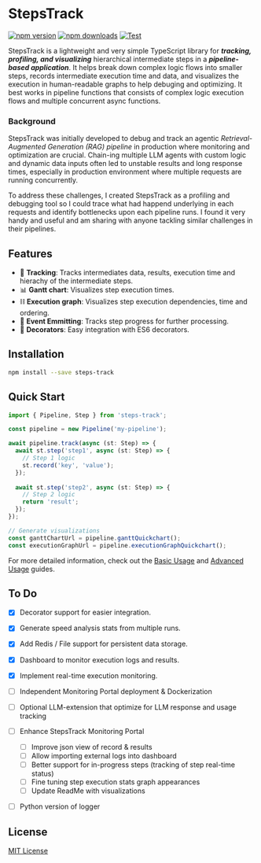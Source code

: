 # StepsTrack

[![npm version](https://badge.fury.io/js/steps-track.svg)](https://badge.fury.io/js/steps-track)
[![npm downloads](https://img.shields.io/npm/dt/steps-track.svg)](https://www.npmjs.com/package/steps-track)
[![Test](https://github.com/lokwkin/steps-track/actions/workflows/test.yml/badge.svg)](https://github.com/lokwkin/steps-track/actions/workflows/test.yml/badge.svg)

StepsTrack is a lightweight and very simple TypeScript library for ***tracking, profiling, and visualizing*** hierarchical intermediate steps in a ***pipeline-based application***. It helps break down complex logic flows into smaller steps, records intermediate execution time and data, and visualizes the execution in human-readable graphs to help debuging and optimizing. It best works in pipeline functions that consists of complex logic execution flows and multiple concurrent async functions.

### Background
StepsTrack was initially developed to debug and track an agentic *Retrieval-Augmented Generation (RAG) pipeline* in production where monitoring and optimization are crucial. Chain-ing multiple LLM agents with custom logic and dynamic data inputs often led to unstable results and long response times, especially in production environment where multiple requests are running concurrently. 

To address these challenges, I created StepsTrack as a profiling and debugging tool so I could trace what had happend underlying in each requests and identify bottlenecks upon each pipeline runs. I found it very handy and useful and am sharing with anyone tackling similar challenges in their pipelines.

## Features

- 👣 **Tracking**: Tracks intermediates data, results, execution time and hierachy of the intermediate steps.
- 📊 **Gantt chart**: Visualizes step execution times.
- ⛓️ **Execution graph**: Visualizes step execution dependencies, time and ordering.
- 🎯 **Event Emmitting**: Tracks step progress for further processing.
- 🎨 **Decorators**: Easy integration with ES6 decorators.

## Installation

```bash
npm install --save steps-track
```

## Quick Start

```typescript
import { Pipeline, Step } from 'steps-track';

const pipeline = new Pipeline('my-pipeline');

await pipeline.track(async (st: Step) => {
  await st.step('step1', async (st: Step) => {
    // Step 1 logic
    st.record('key', 'value');
  });
  
  await st.step('step2', async (st: Step) => {
    // Step 2 logic
    return 'result';
  });
});

// Generate visualizations
const ganttChartUrl = pipeline.ganttQuickchart();
const executionGraphUrl = pipeline.executionGraphQuickchart();
```

For more detailed information, check out the [Basic Usage](./docs/basic-usage.md) and [Advanced Usage](./docs/advanced-usage.md) guides. 

## To Do
- [X] Decorator support for easier integration.
- [X] Generate speed analysis stats from multiple runs.
- [X] Add Redis / File support for persistent data storage.
- [X] Dashboard to monitor execution logs and results.
- [X] Implement real-time execution monitoring.
- [ ] Independent Monitoring Portal deployment & Dockerization
- [ ] Optional LLM-extension that optimize for LLM response and usage tracking
- [ ] Enhance StepsTrack Monitoring Portal
  - [ ] Improve json view of record & results
  - [ ] Allow importing external logs into dashboard
  - [ ] Better support for in-progress steps (tracking of step real-time status)
  - [ ] Fine tuning step execution stats graph appearances
  - [ ] Update ReadMe with visualizations
- [ ] Python version of logger


## License
[MIT License](LICENSE)
